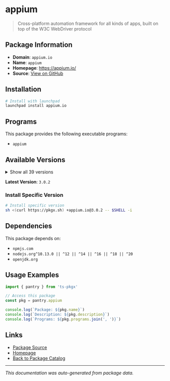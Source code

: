 # appium

> Cross-platform automation framework for all kinds of apps, built on top of the W3C WebDriver protocol

## Package Information

- **Domain**: `appium.io`
- **Name**: `appium`
- **Homepage**: https://appium.io/
- **Source**: [View on GitHub](https://github.com/pkgxdev/pantry/tree/main/projects/appium.io/package.yml)

## Installation

```bash
# Install with launchpad
launchpad install appium.io
```

## Programs

This package provides the following executable programs:

- `appium`

## Available Versions

<details>
<summary>Show all 39 versions</summary>

- `3.0.2`, `3.0.1`, `2.19.0`, `2.18.0`, `2.17.1`
- `2.17.0`, `2.16.2`, `2.16.1`, `2.16.0`, `2.15.0`
- `2.14.1`, `2.14.0`, `2.13.1`, `2.13.0`, `2.12.2`
- `2.12.1`, `2.12.0`, `2.11.5`, `2.11.4`, `2.11.3`
- `2.11.2`, `2.11.1`, `2.11.0`, `2.10.3`, `2.10.2`
- `2.10.1`, `2.9.0`, `2.8.0`, `2.7.0`, `2.6.0`
- `2.5.4`, `2.5.3`, `2.5.2`, `2.5.1`, `2.5.0`
- `2.4.1`, `2.4.0`, `2.3.0`, `2.2.3`

</details>

**Latest Version**: `3.0.2`

### Install Specific Version

```bash
# Install specific version
sh <(curl https://pkgx.sh) +appium.io@3.0.2 -- $SHELL -i
```

## Dependencies

This package depends on:

- `npmjs.com`
- `nodejs.org^10.13.0 || ^12 || ^14 || ^16 || ^18 || ^20`
- `openjdk.org`

## Usage Examples

```typescript
import { pantry } from 'ts-pkgx'

// Access this package
const pkg = pantry.appium

console.log(`Package: ${pkg.name}`)
console.log(`Description: ${pkg.description}`)
console.log(`Programs: ${pkg.programs.join(', ')}`)
```

## Links

- [Package Source](https://github.com/pkgxdev/pantry/tree/main/projects/appium.io/package.yml)
- [Homepage](https://appium.io/)
- [Back to Package Catalog](../../package-catalog.md)

---

*This documentation was auto-generated from package data.*
